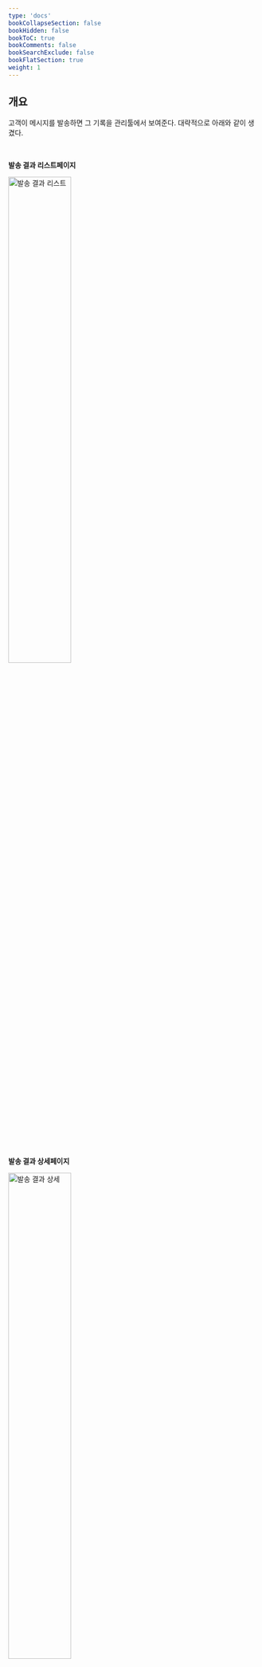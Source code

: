 ```yaml
---
type: 'docs'
bookCollapseSection: false
bookHidden: false
bookToC: true
bookComments: false
bookSearchExclude: false
bookFlatSection: true
weight: 1
---
```


## 개요

고객이 메시지를 발송하면 그 기록을 관리툴에서 보여준다. 대략적으로 아래와 같이 생겼다.

<br>

**발송 결과 리스트페이지**

<img src="/images/work/2021-09-02/image_list.png" width="50%" height="50%" alt="발송 결과 리스트">

<br>

**발송 결과 상세페이지**

<img src="/images/work/2021-09-02/image_detail.png" width="50%" height="50%" alt="발송 결과 상세">

<br><br>

## 문제 

**특정 고객이 '발송 결과 상세페이지'에 접근할 때 20~40초 가량의 로딩 시간이 걸린다는 문의가 접수되었다.**

급히 해당 부분에 대한 로직을 살펴보았는데 불필요한 for-loop, method 호출 등 많은 부분들에서 개선이 필요해보였다. 이 중 가장 효과적인 수정이 어떤 것일지 고민했다.

우선 쿼리부터 확인했다. 쿼리는 인덱스 힌트를 통해 인덱스를 탈 수 있도록 되어 있었다. 처음에는 인덱스를 잘 타고 있으니 별 문제가 없겠거니 생각했는데, **실제로 쿼리를 자세히 살펴보니 그렇지 않았다.**

해당 쿼리는 2곳(이하 A, B)에서 호출되고 있었는데, A에서 호출될 때와 B에서 호출될 때의 select, where 절이 달랐다. 위에서 언급한 인덱스 힌트는 A에서 호출할 때에는 적절한 힌트가 되었지만, B에서 호출할 때에는 오히려 적절한 인덱스를 타지 않도록 하고 있었다.

<br>

**단순화하면 다음과 같다.**

```sql
-- A에서 호출할 때 (인덱스 힌트는 고정)

select name
from log use index(name_idx)
where name = ?
```

```sql
-- B에서 호출할 때 (인덱스 힌트는 고정)

select name
from log use index(name_idx)
where id = ?
```

**즉, 인덱싱 처리가 제대로 되고 있지 않았다.**

<br>

## 해결

결론적으로 인덱스 힌트를 수정하여 <u>로딩 시간을 0.1 ~ 3초 정도</u>로 줄일 수 있었다.

```sql
-- A에서 호출할 때
select name
from log use index(name_idx)
where name = ?

-- B에서 호출할 때 (* 실제로는 B에서 호출할 때에는 인덱스 힌트를 주지 않고, optimizer에 의해 선택될 수 있도록 했다.)
select name
from log use index(id_idx)
where id = ?
```

<br>

**아래는 인덱스 힌트 수정 전/후의 실행계획을 살펴본 내용이다.**

> 실제 실행계획 결과는 조금 다르다. 예시를 들기 위해 일부 내용을 수정했다.

```json
{
    "id": 1,
    "select_type": "SIMPLE",
    "table": "r",
    "type": "ref",
    ...
    "key": "IDX_id",
    ...
    "rows": 880,
    "filtered": 1.99,
    "Extra": "Using index condition; Using where"
}
```

```json
{
    "id": 1,
    "select_type": "SIMPLE",
    "table": "r",
    "type": "ref",
    ...
    "key": "IDX_name",
    ...
    "rows": 2730685,
    "filtered": 0,
    "Extra": "Using index condition; Using where;"
}
```